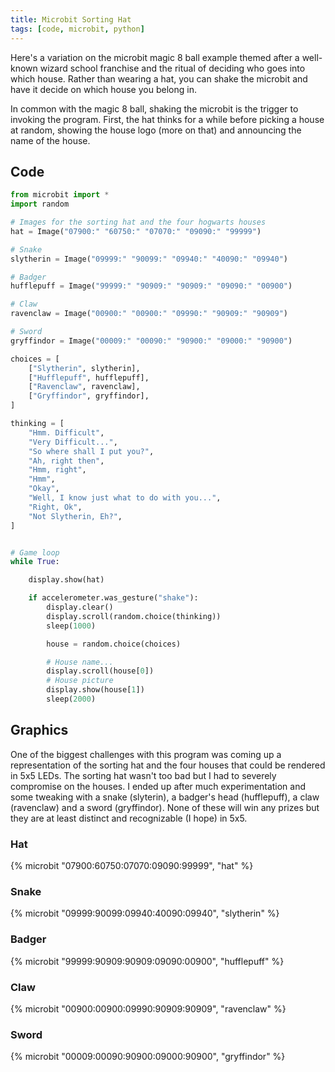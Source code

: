 ```yaml
---
title: Microbit Sorting Hat
tags: [code, microbit, python]
---
```


Here's a variation on the microbit magic 8 ball example themed after a well-known wizard school franchise and the ritual of deciding who goes into which house. Rather 
than wearing a hat, you can shake the microbit and have it decide on which house you belong in. 

In common with the magic 8 ball, shaking the microbit is the trigger to invoking the program. First, the hat thinks for a while before picking a house at random, showing the 
house logo (more on that) and announcing the name of the house. 

## Code

```python
from microbit import *
import random

# Images for the sorting hat and the four hogwarts houses
hat = Image("07900:" "60750:" "07070:" "09090:" "99999")

# Snake
slytherin = Image("09999:" "90099:" "09940:" "40090:" "09940")

# Badger
hufflepuff = Image("99999:" "90909:" "90909:" "09090:" "00900")

# Claw
ravenclaw = Image("00900:" "00900:" "09990:" "90909:" "90909")

# Sword
gryffindor = Image("00009:" "00090:" "90900:" "09000:" "90900")

choices = [
    ["Slytherin", slytherin],
    ["Hufflepuff", hufflepuff],
    ["Ravenclaw", ravenclaw],
    ["Gryffindor", gryffindor],
]

thinking = [
    "Hmm. Difficult",
    "Very Difficult...",
    "So where shall I put you?",
    "Ah, right then",
    "Hmm, right",
    "Hmm",
    "Okay",
    "Well, I know just what to do with you...",
    "Right, Ok",
    "Not Slytherin, Eh?",
]


# Game loop
while True:

    display.show(hat)

    if accelerometer.was_gesture("shake"):
        display.clear()
        display.scroll(random.choice(thinking))
        sleep(1000)

        house = random.choice(choices)

        # House name...
        display.scroll(house[0])
        # House picture
        display.show(house[1])
        sleep(2000)
```

## Graphics

One of the biggest challenges with this program was coming up a representation of the sorting hat and the four houses that could be
rendered in 5x5 LEDs. The sorting hat wasn't too bad but I had to severely compromise on the houses. I ended up after much experimentation 
and some tweaking with a snake (slyterin), a badger's head (hufflepuff), a claw (ravenclaw) and a sword (gryffindor). None of these will 
win any prizes but they are at least distinct and recognizable (I hope) in 5x5.

### Hat
{% microbit "07900:60750:07070:09090:99999", "hat" %}

### Snake
{% microbit "09999:90099:09940:40090:09940", "slytherin" %}

### Badger
{% microbit "99999:90909:90909:09090:00900", "hufflepuff" %}

### Claw
{% microbit "00900:00900:09990:90909:90909", "ravenclaw" %}

### Sword
{% microbit "00009:00090:90900:09000:90900", "gryffindor" %}

